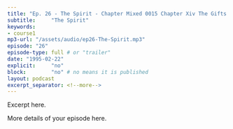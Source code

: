 ```yaml
---
title: "Ep. 26 - The Spirit - Chapter Mixed 0015 Chapter Xiv The Gifts Of The Spirit Nowadays When Di"
subtitle:     "The Spirit"
keywords:
- course1
mp3-url: "/assets/audio/ep26-The-Spirit.mp3"
episode: "26"
episode-type: full # or "trailer"
date: "1995-02-22"
explicit:     "no"
block:        "no" # no means it is published
layout: podcast
excerpt_separator: <!--more-->
---
```

Excerpt here.
<!--more-->

More details of your episode here.
